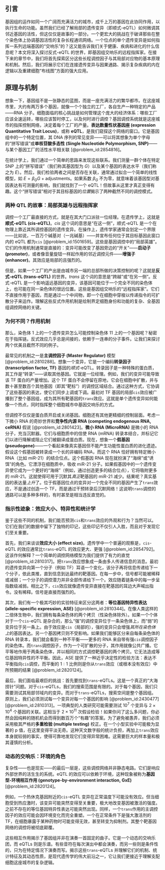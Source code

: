 ## 引言
基因组的运作如同一个广阔而充满活力的城市，成千上万的基因在此协同作用，以执行生命的功能。虽然我们已经了解局部的遗传变异（即顺式-eQTL）如何微调其邻近基因的活性，但这仅仅是故事的一部分。一个更宏大的挑战在于破译那些在整个染色体上协调基因活性的复杂长程通讯网络。一个位点的单个遗传变异是如何指挥一系列远端基因的“交响乐”的？这又能告诉我们关于健康、疾病和进化的什么信息呢？本文将深入探讨反式-eQTL 的世界，即基因组交响乐的远程指挥家。在接下来的章节中，我们将首先探索区分这些长程调控因子与其局部对应物的基本原理和机制。然后，我们将展示它们在连接遗传变异与因果通路、揭示复杂疾病的内在逻辑以及重建细胞“布线图”方面的强大应用。

## 原理与机制

想象一下，基因组不是一张静态的蓝图，而是一座充满活力的繁华都市。在这座城市里，大约有两万多个基因，就像一个个独立的工厂，各自生产一种特定的产品——RNA 分子。细胞面临的核心挑战是如何管理这个庞大的经济体系：哪些工厂应该全速运转，哪些应该暂时停工，以及何时进行调控？基因调控系统就是这座城市的指挥控制网络，决定着每个工厂的产量。**表达数量性状基因座 (expression Quantitative Trait Locus)**，或称 **eQTL**，是我们窥探这个网络的窗口。它是基因组中的一个特定位置，其 DNA 序列的常见变异——可以将其想象为单个字母的“拼写错误”或**单核苷酸多态性 (Single Nucleotide Polymorphism, SNP)**——与某个基因工厂的活性水平相关联 [@problem_id:2854816]。

在统计学上，我们通过一个简单的思路来发现这些联系。我们测量一群个体在特定 SNP 上的“拼写错误”（我们称其基因型为 $G$）以及某个基因的表达水平（我们称之为 $E$）。然后，我们检验两者之间是否存在关联，通常通过拟合一个简单的线性模型，如 $E = \beta_G G + \text{adjustments}$。如果系数 $\beta_G$ 不为零，就意味着该基因型对基因表达有可测量的影响，我们就找到了一个 eQTL！但故事从这里才真正变得有趣。这个“拼写错误”相对于其目标基因的*位置*揭示了两种截然不同的调控模式。

### 两种 QTL 的故事：局部英雄与远程指挥家

调控一个工厂最直接的方式，就是在其大门口派驻一位经理。在遗传学上，这就是**顺式-eQTL (cis-eQTL)**。*cis* 这个词的意思是“在这一侧”，顺式-eQTL 是一个在物理上靠近其所调控基因的遗传变异。在操作上，遗传学家通常会划定一个界限——比如说，一百万个碱基对（一兆碱基）——并宣布任何位于其目标基因此窗口内的 eQTL 都为`cis` [@problem_id:1501659]。这些是基因调控中的“局部英雄”。它们的作用机制通常是直接的：变异可能改变了基因旁边的“开关”——**启动子 (promoter)**，或者像音量旋钮一样起作用的邻近调控元件——**增强子 (enhancer)**。其效应是局部的且强烈的。

但是，如果一个工厂的产出是由城市另一端的总部所做的决策控制的呢？这就是**反式-eQTL (trans-eQTL)** 的世界。*trans* 这个词的意思是“跨越”或“在另一侧”。反式-eQTL 是一个影响遥远基因的变异，该基因可能位于一个完全不同的染色体上，也可能在同一染色体的很远位置。这些是基因组交响乐的“远程指挥家”。它们不直接作用于基因，而是通过一个中间物，即一个在细胞中穿梭以传递指令的可扩散分子来运作。理解这些反式作用机制是绘制界定细胞身份和功能的复杂、全基因组调控网络的关键。

### 为何不同？作用机制

那么，染色体 1 上的一个遗传变异怎么可能控制染色体 11 上的一个基因呢？秘密在于指挥链。反式效应几乎总是间接的，依赖于一连串的分子事件。让我们来探讨两个优美且截然不同的例子。

最常见的机制之一是**主调控因子 (Master Regulator)** 模型 [@problem_id:2810288]。想象一个变异，它是一个编码**转录因子 (transcription factor, TF)** 基因的*顺式*-eQTL。转录因子是一种特殊的蛋白质，其工作是“转录”——读取其他基因。它就是一位经理。例如，我们的变异可能导致该 TF 蛋白的产量增加。这个 TF 蛋白不会停留在原地，它会在细胞中扩散，并与数十甚至数百个其他基因（即其“靶标”）的调控区域结合。通过这种方式，它协调了这些基因的表达，使它们同步上调或下调。最初对 TF 基因的局部`cis`效应被广播到了整个基因组，成为其所有靶基因的`trans`效应。这就是单个遗传变异如何能像一个热点，同时指挥整个细胞城市中基因交响乐的方式。

但调控不仅仅是蛋白质开启或关闭基因。细胞还有其他更精细的控制层面。考虑一下微小 RNA 的奇妙世界和**竞争性内源 RNA (competing endogenous RNA, ceRNA)** 假说 [@problem_id:2801423]。**微小 RNA (MicroRNA)** 是微小的 RNA 分子，充当沉默器。它们与细胞质中的信使 RNA (mRNA) 转录本结合，并标记它们以进行降解或阻止它们被翻译成蛋白质。现在，想象一个**假基因 (pseudogene)**——一个看起来像真实基因但不能产生功能性蛋白质的进化遗迹。假设这个假基因被转录成一个长的非编码 RNA，而这个 RNA 恰好拥有特定微小 RNA（比如 miR-21）的结合位点。这个假基因 RNA 现在就扮演了“海绵”或“诱饵”的角色。它漂浮在细胞质中，吸收 miR-21 分子。如果假基因中的一个遗传变异使它成为一个更好的“海绵”（例如，通过创造更多的结合位点），它将吸附更多的 miR-21。这就使得可用于沉默其*真正*靶基因的 miR-21 减少。结果呢？真实基因的表达量*上升*了。位于假基因位点的变异对一个完全不同的基因产生了`trans`效应，不是通过创造一个 TF，而是通过干预转录后沉默网络！这说明`trans`调控的通路可以是多种多样的，有时甚至是相当违反直觉的。

### 指示性迹象：效应大小、特异性和统计学

鉴于这些不同的机制，我们能否预测`cis`和`trans`效应的外观和行为？当然可以。它们在我们的数据中留下了独特的印记，这些印记不仅引人入胜，而且对于发现它们至关重要。

首先，我们来谈谈**效应大小 (effect size)**。遗传学中一个普遍的观察是，`cis`-eQTL 的效应通常比`trans`-eQTL 的效应更大、更强 [@problem_id:2854792]。这该作何解释？一个简单的调控网络模型为我们提供了有力的直觉 [@problem_id:2810317]。把`trans`效应想象成一条由多人传递信息的消息。最初的遗传变异向第一个分子（例如 TF）耳语一个变化，该分子再将信息传递给下一个分子，依此类推，直到信息到达最终的靶基因。在每一步中，信号都可能被稀释或减弱；一个分子的调控潜力并非全部传递给下一个。效应随着链条中的每一步呈指数级减弱。相比之下，`cis`效应就像遗传变异直接在靶基因的耳边大声喊出指令。没有稀释。信号是直接而强烈的。

其次，我们有一个极其巧妙的实验特征来区分这两者：**等位基因特异性表达 (allele-specific expression, ASE)** [@problem_id:2810344]。在像人类这样的二倍体生物中，我们拥有每条染色体的两个拷贝（性染色体除外）。如果一个个体对于一个`cis`-eQTL 是杂合的，那么“强”的调控变异位于一条染色体上，而“弱”的变异位于另一条上。由于效应是`cis`（局部的），强的变异只会增强*其所在染色体上*的基因表达。另一个基因拷贝则不受影响。如果我们能够区分来自每条染色体的 RNA 转录本，我们就会看到一种不平衡——更多的 RNA 来自带有强`cis`调控因子的染色体。而`trans`调控因子，作为一个可扩散的分子，其作用就像公共广播。它平等地作用于两条染色体，并以相同的方式调控靶基因的两个拷贝。它无法造成等位基因特异性的不平衡。因此，ASE 提供了一种近乎决定性的检验方法：表达不平衡指向`cis`调控，而平衡的 $1:1$ 比例则是你从`trans`效应（或根本没有效应）中所预期的结果 [@problem_id:2820124]。

最后，我们面临最艰巨的挑战：首先要找到`trans`-eQTLs。这是一个真正的“大海捞针”问题。对于`cis`-eQTLs，我们的搜索范围是有限的。对于每个基因，我们只需要测试其局部邻域内的变异。而对于`trans`-eQTLs，搜索空间是整个基因组。原则上，我们必须测试每一个变异对每一个基因的影响 [@problem_id:2430477] [@problem_id:2810313]。一项典型的人类研究可能需要测试 $10^{7}$ 个变异与 $2 \times 10^4$ 个基因的关联。这相当于 $2 \times 10^{11}$ 次假设检验！如果你问了这么多问题，你必然会因纯粹的随机机会而得到数百万个“有趣”的答案。为了避免被愚弄，我们必须采用极其严格的**多重检验 (multiple testing)** 校正。在一个小型实验中可能极为显著的 p 值，在这里变得平淡无奇。这种天文数字般的统计负担，再加上`trans`效应本身就较弱的事实，使得可靠地发现它们变得异常困难。这需要巨大的样本量和极其谨慎的分析。

### 动态的交响乐：环境的角色

复杂性——也是现实——的最后一层是，这些调控网络并非静态电路。它们是响应外部世界的活生生的系统。eQTL 的效应可以依赖于环境，这种现象被称为**基因型-环境相互作用 (genotype-by-environment interaction, GxE)** [@problem_id:2820124]。

例如，一个热休克基因附近的`cis`-eQTL 变异在正常温度下可能没有效应。但当细胞受到热应激时，该变异可能突然变得至关重要，极大地改变基因被激活的强度。之前不存在的等位基因特异性表达可能突然出现。同样，一个`trans`作用的主调控因子的效应可能会因环境变化而完全重塑。一个在正常条件下是强大激活剂的 TF，在细胞暴露于某种药物时可能变得无效，甚至转变为抑制剂。其整个靶基因网络的调控将被彻底颠覆。

这些相互作用揭示了基因组并非在演奏一首固定的曲子。它是一个动态的交响乐团，而 eQTLs 则是乐谱。有些音符在每次演出中都会演奏，而另一些则是条件性的，只为在特定情况下演奏而写。揭示这些`trans`-eQTLs 并理解它们的机制、统计特征及其动态性质，是现代遗传学的伟大前沿之一，它让我们更接近于理解支配细胞这座城市的复杂逻辑。

